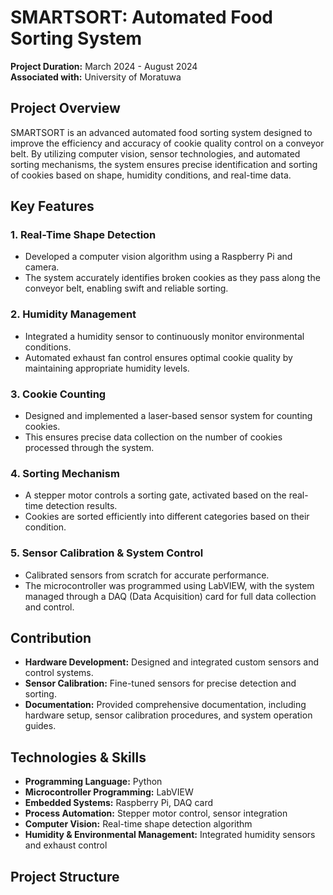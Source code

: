 # SMARTSORT: Automated Food Sorting System

**Project Duration:** March 2024 - August 2024  
**Associated with:** University of Moratuwa

## Project Overview
SMARTSORT is an advanced automated food sorting system designed to improve the efficiency and accuracy of cookie quality control on a conveyor belt. By utilizing computer vision, sensor technologies, and automated sorting mechanisms, the system ensures precise identification and sorting of cookies based on shape, humidity conditions, and real-time data.

## Key Features

### 1. Real-Time Shape Detection
- Developed a computer vision algorithm using a Raspberry Pi and camera.
- The system accurately identifies broken cookies as they pass along the conveyor belt, enabling swift and reliable sorting.

### 2. Humidity Management
- Integrated a humidity sensor to continuously monitor environmental conditions.
- Automated exhaust fan control ensures optimal cookie quality by maintaining appropriate humidity levels.

### 3. Cookie Counting
- Designed and implemented a laser-based sensor system for counting cookies.
- This ensures precise data collection on the number of cookies processed through the system.

### 4. Sorting Mechanism
- A stepper motor controls a sorting gate, activated based on the real-time detection results.
- Cookies are sorted efficiently into different categories based on their condition.

### 5. Sensor Calibration & System Control
- Calibrated sensors from scratch for accurate performance.
- The microcontroller was programmed using LabVIEW, with the system managed through a DAQ (Data Acquisition) card for full data collection and control.

## Contribution
- **Hardware Development:** Designed and integrated custom sensors and control systems.
- **Sensor Calibration:** Fine-tuned sensors for precise detection and sorting.
- **Documentation:** Provided comprehensive documentation, including hardware setup, sensor calibration procedures, and system operation guides.

## Technologies & Skills
- **Programming Language:** Python
- **Microcontroller Programming:** LabVIEW
- **Embedded Systems:** Raspberry Pi, DAQ card
- **Process Automation:** Stepper motor control, sensor integration
- **Computer Vision:** Real-time shape detection algorithm
- **Humidity & Environmental Management:** Integrated humidity sensors and exhaust control

## Project Structure




